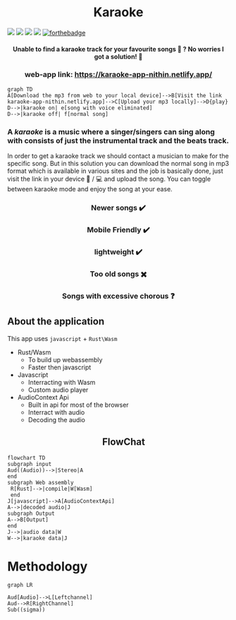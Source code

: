 <h1 align="center">Karaoke</h1>

![](https://forthebadge.com/images/badges/built-with-love.svg)
![](https://forthebadge.com/images/badges/made-with-javascript.svg)
![](https://forthebadge.com/images/badges/made-with-rust.svg)
![](https://forthebadge.com/images/badges/makes-people-smile.svg)
[![forthebadge](https://forthebadge.com/images/badges/powered-by-black-magic.svg)](https://forthebadge.com)

<h4 align="center"> Unable to find a karaoke track for your favourite songs 🎵 ? No worries I got a solution! 🤝 </h4>
 <h3 align="center" >web-app link: <a href="https://karaoke-app-nithin.netlify.app/" target="_blank" >https://karaoke-app-nithin.netlify.app/</a> </h3>

```mermaid
graph TD
A[Download the mp3 from web to your local device]-->B[Visit the link karaoke-app-nithin.netlify.app]-->C[Upload your mp3 locally]-->D{play}
D-->|karaoke on| e[song with voice eliminated]
D-->|karaoke off| f[normal song]
```

### A _karaoke_ is a music where a singer/singers can sing along with consists of just the instrumental track and the beats track.

In order to get a karaoke track we should contact a musician to make for the specific song. But in this solution you can download the normal song in mp3 format which is available in various sites and the job is basically done, just visit the link in your device 📱 / 💻 and upload the song. You can toggle between karaoke mode and enjoy the song at your ease.

<div align="center">
<h3>  Newer songs ✔️  </h3>
<h3> Mobile Friendly ✔️ </h3>
<h3> lightweight ✔️ </h3>
<h3>  Too old songs ✖️  </h3>
 <h3>  Songs with excessive chorous  ❓   </h3>
 </div>

## About the application

This app uses `javascript` + `Rust\Wasm`

- Rust/Wasm
  - To build up webassembly
  - Faster then javascript
- Javascript
  - Interracting with Wasm
  - Custom audio player
- AudioContext Api
  - Built in api for most of the browser
  - Interract with audio
  - Decoding the audio
  <h2 align="center"> FlowChat</h2>

```mermaid
flowchart TD
subgraph input
Aud((Audio))-->|Stereo|A
end
subgraph Web assembly
 R[Rust]-->|compile|W[Wasm]
 end
J[javascript]-->A[AudioContextApi]
A-->|decoded audio|J
subgraph Output
A-->B[Output]
end
J-->|audio data|W
W-->|karaoke data|J
```

# Methodology

```mermaid
graph LR

Aud[Audio]-->L[Leftchannel]
Aud-->R[RightChannel]
Sub((sigma))

```
